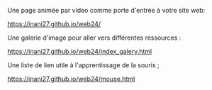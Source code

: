 Une page animée par video comme porte d'entrée à votre site web: 

https://inani27.github.io/web24/


Une galerie d'image pour aller vers différentes ressources :

https://inani27.github.io/web24/index_galery.html


Une liste de lien utile à l'apprentissage de la souris ;

https://inani27.github.io/web24/mouse.html
